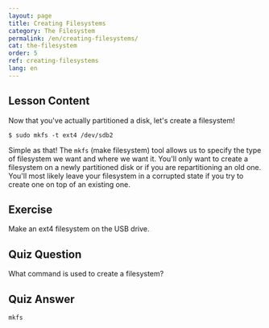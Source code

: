 ```yaml
---
layout: page
title: Creating Filesystems
category: The Filesystem
permalink: /en/creating-filesystems/
cat: the-filesystem
order: 5
ref: creating-filesystems
lang: en
---
```


## Lesson Content

Now that you've actually partitioned a disk, let's create a filesystem!

`$ sudo mkfs -t ext4 /dev/sdb2`

Simple as that! The `mkfs` (make filesystem) tool allows us to specify the type of filesystem we want and where we want it. You'll only want to create a filesystem on a newly partitioned disk or if you are repartitioning an old one. You'll most likely leave your filesystem in a corrupted state if you try to create one on top of an existing one. 

## Exercise

Make an ext4 filesystem on the USB drive.

## Quiz Question

What command is used to create a filesystem?

## Quiz Answer

`mkfs`
